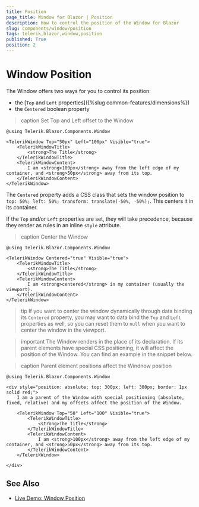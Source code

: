 ```yaml
---
title: Position
page_title: Window for Blazor | Position
description: How to control the position of the Window for Blazor
slug: components/window/position
tags: telerik,blazor,window,position
published: True
position: 2
---
```


# Window Position

The Window offers two ways for you to control its position:

* the [`Top` and `Left` properties]({%slug common-features/dimensions%})
* the `Centered` boolean property

>caption Set Top and Left offset to the Window

````CSHTML
@using Telerik.Blazor.Components.Window

<TelerikWindow Top="50px" Left="100px" Visible="true">
	<TelerikWindowTitle>
		<strong>The Title</strong>
	</TelerikWindowTitle>
	<TelerikWindowContent>
		I am <strong>100px</strong> away from the left edge of my container, and <strong>50px</strong> away from its top.
	</TelerikWindowContent>
</TelerikWindow>
````

The `Centered` property adds a CSS class that sets the window position to `top: 50%; left: 50%; transform: translate(-50%, -50%);`. This centers it in its container.

If the `Top` and/or `Left` properties are set, they will take precedence, because they render as rules in an inline `style` attribute.

>caption Center the Window

````CSHTML
@using Telerik.Blazor.Components.Window

<TelerikWindow Centered="true" Visible="true">
	<TelerikWindowTitle>
		<strong>The Title</strong>
	</TelerikWindowTitle>
	<TelerikWindowContent>
		I am <strong>centered</strong> in my container (usually the viewport).
	</TelerikWindowContent>
</TelerikWindow>
````

>tip If you want to center the window dynamically through data binding its `Centered` property, you may want to data bind the `Top` and `Left` properties as well, so you can reset them to `null` when you want to center the window in the viewport.

>important The Window renders in the place of its declaration. If its parent elements have special CSS positioning, it will affect the position of the Window. You can find an example in the snippet below.

>caption Parent element positions affect the Windnow position

````CSHTML
@using Telerik.Blazor.Components.Window

<div style="position: absolute; top: 300px; left: 300px; border: 1px solid red;">
	I am a parent of the Window with special positioning (absolute, fixed, relative) and my offsets affect the position of the Window.

	<TelerikWindow Top="50" Left="100" Visible="true">
		<TelerikWindowTitle>
			<strong>The Title</strong>
		</TelerikWindowTitle>
		<TelerikWindowContent>
			I am <strong>100px</strong> away from the left edge of my container, and <strong>50px</strong> away from its top.
		</TelerikWindowContent>
	</TelerikWindow>
	
</div>
````

## See Also

  * [Live Demo: Window Position](https://demos.telerik.com/blazor-ui/window/position)